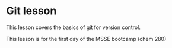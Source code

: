 # Git lesson

This lesson covers the basics of git for version control.

This lesson is for the first day of the MSSE bootcamp (chem 280)